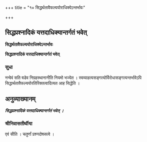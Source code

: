 +++
title = "१० सिद्धर्थतावैफल्ययोराधिक्येऽन्तर्भावः"

+++


## सिद्धप्रश्नादिकं यत्तदाधिक्यान्तर्गतं भवेत्

**सिद्धर्थतावैफल्ययोराधिक्येऽन्तर्भावः**

**सिद्धप्रश्नादिकं यत्तदाधिक्यान्तर्गतं भवेत्**

### **सुधा**

नन्वेवं सति षडेव निग्रहस्थानानीति नियमो भज्येत । स्वव्याहत्यसङ्गत्योर्विरोधासङ्गत्यन्तर्भावेऽपि सिद्धार्थतावैफल्ययोरतिरिक्तत्वादित्यत आह सिद्धेति ।

## **अनुव्याख्यानम्**

***सिद्धप्रश्नादिकं यत्तदाधिक्यान्तर्गतं भवेत् ।***

### **श्रीनिवासतीर्थीया**

एवं सीति । चतुर्णां प्रश्नदोषसत्वे ।

